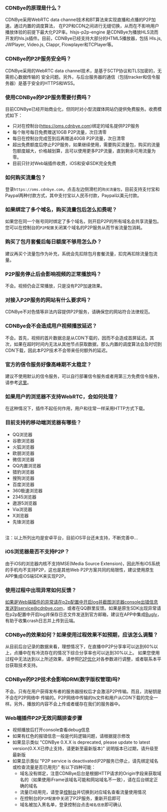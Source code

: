 ### CDNBye的原理是什么？
CDNBye采用WebRTC data channel技术和BT算法来实现直播和点播的P2P加速。通过内置的调度算法，
在P2P和CDN之间进行无缝切换，从而在不影响用户播放体验的前提下最大化P2P率。hlsjs-p2p-engine
是CDNBye为播放HLS流而开发的hls.js插件。目前，CDNBye已经支持大部分的HTML5播放器，包括
Hls.js, JWPlayer, Video.js, Clappr, Flowplayer和TCPlayer等。

### CDNBye的P2P服务安全吗？
CDNBye采用的WebRTC data channel技术，是基于SCTP协议和TLS加密的，无需担心数据传输的
安全问题。另外，与后台服务器的通信（包括tracker和信令服务器）是基于安全的HTTPS和WSS。
 
### 使用CDNBye的P2P服务需要付费吗？
目前CDNBye已经开始商业化，但同时对小型流媒体网站仍提供免费服务。收费模式如下：
- 只对在控制台(https://oms.cdnbye.com)绑定的域名提供P2P服务
- 每个账号每日免费赠送10GB P2P流量，次日清零
- 每日在控制台完成签到后再赠送40GB P2P流量，次日清零
- 超出免费额度后停止P2P服务，如果继续使用，需要购买流量包，购买的流量包额度越大，价格越划算，且可以使用更多P2P流量，直到剩余可用流量为零。
- 目前只针对Web端插件收费，iOS和安卓SDK完全免费

### 如何购买流量包？
登录`https://oms.cdnbye.com`，点击左边侧滑栏的`购买流量包`，目前支持支付宝和Paypal两种付款方式，其中支付宝以人民币付款，Paypal以美元付款。
 
### 如果绑定了多个域名，购买流量包后怎么扣费呢？
如果您在同一个账号同时绑定了多个域名，则开启P2P的所有域名会共享流量包。您可以在控制台的`P2P配置`关闭某个域名的P2P服务从而节省流量包消耗。

### 购买了包月套餐后每日额度不够用怎么办？
建议再买个流量包作为补充，系统会先扣除包月套餐流量，扣完再扣除流量包流量。

### P2P服务停止后会影响视频的正常播放吗？
不会。视频仍会正常播放，只是没有P2P加速效果。

### 对接入P2P服务的网站有什么要求吗？
CDNBye不对色情等非法内容提供P2P服务，请确保您的网站符合法律规范。

### CDNBye会不会造成用户视频播放延迟？
不会。首先，视频的首片数据总是从CDN下载的，因而不会造成首屏延迟。其次，如果在超时时间内无法从其他节点获取数据，那么内置的调度算法会及时切到CDN下载，因此本P2P技术不会带来任何额外的延迟。

### 官方的信令服务好像高峰期不太稳定？
建议不使用默认的信令服务，可以自行部署信令服务或者用第三方免费信令服务，请参考[这里](/signaling.md)。

### 如果用户的浏览器不支持WebRTC，会如何处理？
在这种情况下，插件不起任何作用，用户和往常一样采用HTTP方式下载。

### 目前支持的移动端浏览器有哪些？
- QQ浏览器
- 谷歌浏览器<br>
- 火狐浏览器<br>
- 欧朋浏览器<br>
- 微信浏览器<br>
- QQ内置浏览器<br>
- 猎豹浏览器<br>
- 搜狗浏览器
- 百度浏览器
- 360极速浏览器<br>
- 2345浏览器<br>
- 遨游5浏览器<br>
- Via浏览器
- X浏览器
- 先锋浏览器
<br>
注：以上所列出均是安卓平台，目前iOS平台还未支持，不断完善中...

### iOS浏览器是否不支持P2P？
由于iOS的浏览器内核不支持MSE(Media Source Extension)，因此所有iOS系统的手机均不支持P2P，这也是其他Web P2P方案共同的局限性，建议使用原生APP集成iOS端SDK来实现P2P。

### 使用过程中出现异常如何反馈？
如果是Web端插件的异常请在p2p配置中开启log并截图浏览器console出错信息发送到service@cdnbye.com，或者在QQ群里反馈。如果是原生SDK出现异常请在p2p配置中开启log并保存日志文件发送到官方邮箱，建议在APP中集成[Bugly](https://bugly.qq.com)，有助于收集crash日志并上传到云端。

### CDNBye的效果如何？如果使用过程效果不如预期，应该怎么调整？
从目前后台记录的数据来看，理想情况下，在直播中P2P分享率可以达到60%以上，点播中在有冷流存在的情况下综合分享率也可以达到30%以上。
如果您使用过程中无法达到以上所述效果，请参照[P2P优化](/m3u8.md)对各参数进行调整，或者联系本平台获取技术支持。

### CDNBye的P2P技术会影响DRM(数字版权管理)吗?
不会。只有在用户获得发布者的服务器授权后才会激活P2P传输。而且，流秘钥是不会在P2P网络中
传输的。P2P网络中传输的ts文件和用户从CDN下载的完全一样。另外，播放的内容不会上传或者缓存在我们的服务器中。

### Web端插件P2P无效问题排查步骤
- 视频播放后打开console查看debug信息
- 如果有红色的报错信息一般是代码逻辑问题，请根据提示修改
- 如果显示类似 "CDNBye 0.X.X is deprecated, please update to latest version(0.X.X已停止支持，请更新至最新版本)" 说明版本已过期，请升级至最新版
- 如果显示类似 "P2P service is deactivated(P2P服务已停止，请先绑定域名或检查流量是否已用完)" 有以下四种可能：
    - 域名没有绑定，注意CDNBye后台是根据HTTP请求的Origin字段来获取域名的（如果使用iFrame该域名可能和网站域名不一致），请在后台绑定正确的域名
    - 流量已经用完，请登录[控制台](https://oms.cdnbye.com)并切换到对应域名查看流量使用情况
    - 在控制台的`P2P配置`中关闭了P2P服务，重新开启即可
    - 域名被加入黑名单，登录控制台点击`域名信息`即可确认
    